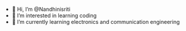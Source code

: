 - 👋 Hi, I’m @Nandhinisriti
- 👀 I’m interested in learning coding
- 🌱 I’m currently learning electronics and communication engineering


<!---
Nandhinisriti/Nandhinisriti is a ✨ special ✨ repository because its `README.md` (this file) appears on your GitHub profile.
You can click the Preview link to take a look at your changes.
--->
